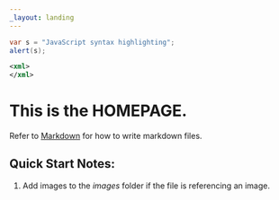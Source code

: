 ```yaml
---
_layout: landing
---
```


```csharp
var s = "JavaScript syntax highlighting";
alert(s);
```

```xml
<xml>
</xml>
```



# This is the **HOMEPAGE**.

Refer to [Markdown](http://daringfireball.net/projects/markdown/) for how to write markdown files.

## Quick Start Notes:

1. Add images to the *images* folder if the file is referencing an image.